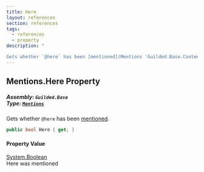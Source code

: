 ```yaml
---
title: Here
layout: references
section: references
tags:
  - references
  - property
description: "

Gets whether `@here` has been [mentioned](Mentions 'Guilded.Base.Content.Mentions')."
---
```


## Mentions.Here Property
##### **Assembly:** `Guilded.Base`<br/>**Type:** [`Mentions`](Mentions 'Guilded.Base.Content.Mentions')

Gets whether `@here` has been [mentioned](Mentions 'Guilded.Base.Content.Mentions').

```csharp
public bool Here { get; }
```

#### Property Value
[System.Boolean](https://docs.microsoft.com/en-us/dotnet/api/System.Boolean 'System.Boolean')  
Here was mentioned